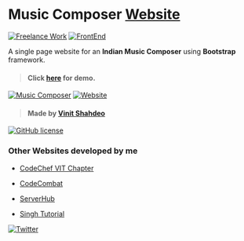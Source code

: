 # Music Composer [Website](https://vinitshahdeo.github.io/Music-Composer-Website/)

[![Freelance Work](https://img.shields.io/badge/Freelance-Work-green.svg)](https://vinitshahdeo.github.io/Music-Composer-Website/) [![FrontEnd](https://img.shields.io/badge/Front&nbsp;End-Development-lightgray.svg)](https://vinitshahdeo.github.io/Music-Composer-Website/)

A single page website for an **Indian Music Composer** using **Bootstrap** framework.

> #### Click [here](https://vinitshahdeo.github.io/Music-Composer-Website/) for demo.

[![Music Composer](https://img.shields.io/badge/Indian&nbsp;Music-Composer-dodgerblue.svg?style=for-the-badge)](https://vinitshahdeo.github.io/Music-Composer-Website/) [![Website](https://img.shields.io/badge/Bootstrap-Website-orange.svg?style=for-the-badge)](https://vinitshahdeo.github.io/Music-Composer-Website/)

> #### Made by [Vinit Shahdeo](http://vinitshahdeo.com/)

[![GitHub license](https://img.shields.io/github/license/vinitshahdeo/Music-Composer-Website.svg?style=social)](https://github.com/vinitshahdeo/Music-Composer-Website/blob/master/LICENSE)

### Other Websites developed by me

- [CodeChef VIT Chapter](https://github.com/vinitshahdeo/CodeChefVIT)

- [CodeCombat](https://github.com/vinitshahdeo/CodeCombat)

- [ServerHub](https://github.com/vinitshahdeo/ServerHub)

- [Singh Tutorial](https://github.com/vinitshahdeo/coaching-website)

[![Twitter](https://img.shields.io/twitter/url/https/github.com/vinitshahdeo/Music-Composer-Website.svg?style=social)](https://twitter.com/intent/tweet?text=Wow:&url=https%3A%2F%2Fgithub.com%2Fvinitshahdeo%2FMusic-Composer-Website)

